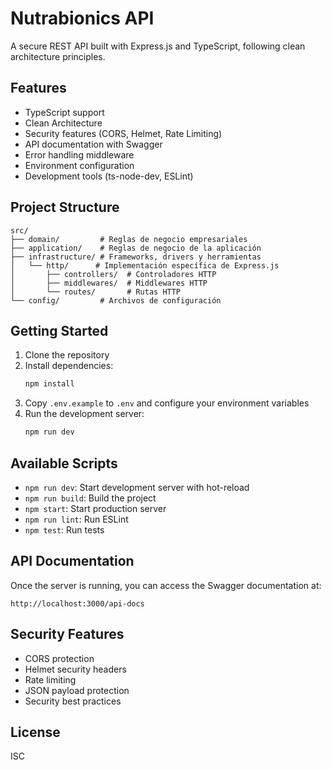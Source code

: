 # Nutrabionics API

A secure REST API built with Express.js and TypeScript, following clean architecture principles.

## Features

- TypeScript support
- Clean Architecture
- Security features (CORS, Helmet, Rate Limiting)
- API documentation with Swagger
- Error handling middleware
- Environment configuration
- Development tools (ts-node-dev, ESLint)

## Project Structure

```
src/
├── domain/         # Reglas de negocio empresariales
├── application/    # Reglas de negocio de la aplicación
├── infrastructure/ # Frameworks, drivers y herramientas
│   └── http/      # Implementación específica de Express.js
│       ├── controllers/  # Controladores HTTP
│       ├── middlewares/  # Middlewares HTTP
│       └── routes/       # Rutas HTTP
└── config/         # Archivos de configuración
```

## Getting Started

1. Clone the repository
2. Install dependencies:
   ```bash
   npm install
   ```
3. Copy `.env.example` to `.env` and configure your environment variables
4. Run the development server:
   ```bash
   npm run dev
   ```

## Available Scripts

- `npm run dev`: Start development server with hot-reload
- `npm run build`: Build the project
- `npm start`: Start production server
- `npm run lint`: Run ESLint
- `npm test`: Run tests

## API Documentation

Once the server is running, you can access the Swagger documentation at:

```
http://localhost:3000/api-docs
```

## Security Features

- CORS protection
- Helmet security headers
- Rate limiting
- JSON payload protection
- Security best practices

## License

ISC
